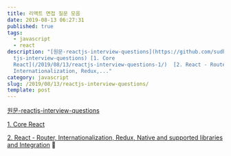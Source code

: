```yaml
---
title: 리액트 면접 질문 모음
date: 2019-08-13 06:27:31
published: true
tags:
  - javascript
  - react
description: "[원문-reactjs-interview-questions](https://github.com/sudheerj/reac\
  tjs-interview-questions) [1. Core
  React](/2019/08/13/reactjs-interview-questions-1/)  [2. React - Router,
  Internationalization, Redux,..."
category: javascript
slug: /2019/08/13/reactjs-interview-questions/
template: post
---
```

[원문-reactjs-interview-questions](https://github.com/sudheerj/reactjs-interview-questions)

[1. Core React](/2019/08/13/reactjs-interview-questions-1/)

[2. React - Router, Internationalization, Redux, Native and supported libraries and Integration](/2019/08/21/reactjs-interview-questions-2/)

